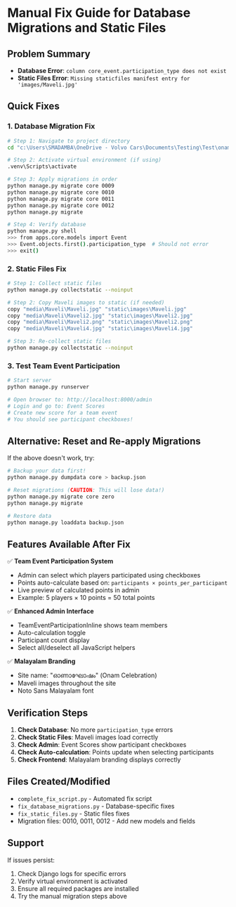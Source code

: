 # Manual Fix Guide for Database Migrations and Static Files

## Problem Summary
- **Database Error**: `column core_event.participation_type does not exist`
- **Static Files Error**: `Missing staticfiles manifest entry for 'images/Maveli.jpg'`

## Quick Fixes

### 1. Database Migration Fix

```bash
# Step 1: Navigate to project directory
cd "c:\Users\SMADAMBA\OneDrive - Volvo Cars\Documents\Testing\Test\onam-celebration\onam-celebration"

# Step 2: Activate virtual environment (if using)
.venv\Scripts\activate

# Step 3: Apply migrations in order
python manage.py migrate core 0009
python manage.py migrate core 0010
python manage.py migrate core 0011  
python manage.py migrate core 0012
python manage.py migrate

# Step 4: Verify database
python manage.py shell
>>> from apps.core.models import Event
>>> Event.objects.first().participation_type  # Should not error
>>> exit()
```

### 2. Static Files Fix

```bash
# Step 1: Collect static files
python manage.py collectstatic --noinput

# Step 2: Copy Maveli images to static (if needed)
copy "media\Maveli\Maveli.jpg" "static\images\Maveli.jpg"
copy "media\Maveli\Maveli2.jpg" "static\images\Maveli2.jpg"
copy "media\Maveli\Maveli2.png" "static\images\Maveli2.png"
copy "media\Maveli\Maveli4.jpg" "static\images\Maveli4.jpg"

# Step 3: Re-collect static files
python manage.py collectstatic --noinput
```

### 3. Test Team Event Participation

```bash
# Start server
python manage.py runserver

# Open browser to: http://localhost:8000/admin
# Login and go to: Event Scores
# Create new score for a team event
# You should see participant checkboxes!
```

## Alternative: Reset and Re-apply Migrations

If the above doesn't work, try:

```bash
# Backup your data first!
python manage.py dumpdata core > backup.json

# Reset migrations (CAUTION: This will lose data!)
python manage.py migrate core zero
python manage.py migrate

# Restore data
python manage.py loaddata backup.json
```

## Features Available After Fix

✅ **Team Event Participation System**
- Admin can select which players participated using checkboxes
- Points auto-calculate based on: `participants × points_per_participant`
- Live preview of calculated points in admin
- Example: 5 players × 10 points = 50 total points

✅ **Enhanced Admin Interface**
- TeamEventParticipationInline shows team members
- Auto-calculation toggle
- Participant count display
- Select all/deselect all JavaScript helpers

✅ **Malayalam Branding**
- Site name: "ഓണാഘോഷം" (Onam Celebration)
- Maveli images throughout the site
- Noto Sans Malayalam font

## Verification Steps

1. **Check Database**: No more `participation_type` errors
2. **Check Static Files**: Maveli images load correctly
3. **Check Admin**: Event Scores show participant checkboxes
4. **Check Auto-calculation**: Points update when selecting participants
5. **Check Frontend**: Malayalam branding displays correctly

## Files Created/Modified

- `complete_fix_script.py` - Automated fix script
- `fix_database_migrations.py` - Database-specific fixes
- `fix_static_files.py` - Static files fixes
- Migration files: 0010, 0011, 0012 - Add new models and fields

## Support

If issues persist:
1. Check Django logs for specific errors
2. Verify virtual environment is activated
3. Ensure all required packages are installed
4. Try the manual migration steps above
